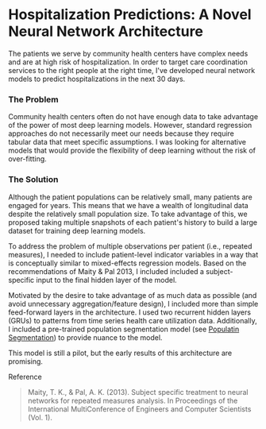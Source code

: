 Hospitalization Predictions: A Novel Neural Network Architecture
================

The patients we serve by community health centers have complex needs and are at high risk of hospitalization. In order to target care coordination services to the right people at the right time, I've developed neural network models to predict hospitalizations in the next 30 days.

### The Problem

Community health centers often do not have enough data to take advantage of the power of most deep learning models. However, standard regression approaches do not necessarily meet our needs because they require tabular data that meet specific assumptions. I was looking for alternative models that would provide the flexibility of deep learning without the risk of over-fitting.

### The Solution

Although the patient populations can be relatively small, many patients are engaged for years. This means that we have a wealth of longitudinal data despite the relatively small population size. To take advantage of this, we proposed taking multiple snapshots of each patient's history to build a large dataset for training deep learning models.

To address the problem of multiple observations per patient \(i.e., repeated measures\), I needed to include patient-level indicator variables in a way that is conceptually similar to mixed-effects regression models. Based on the recommendations of Maity & Pal 2013, I included included a subject-specific input to the final hidden layer of the model. 

Motivated by the desire to take advantage of as much data as possible (and avoid unnecessary aggregation/feature design), I included more than simple feed-forward layers in the architecture. I used two recurrent hidden layers \(GRUs\) to patterns from time series health care utilization data. Additionally, I included a pre-trained population segmentation model \(see [Populatin Segmentation](https://github.com/matt5mitchell/Population-Segmentation)\) to provide nuance to the model.

This model is still a pilot, but the early results of this architecture are promising.

Reference
> Maity, T. K., & Pal, A. K. (2013). Subject specific treatment to neural networks for repeated measures analysis. In Proceedings of the International MultiConference of Engineers and Computer Scientists (Vol. 1).
